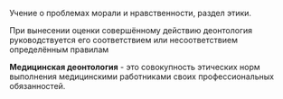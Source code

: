Учение о проблемах морали и нравственности, раздел этики.

При вынесении оценки совершённому действию деонтология руководствуется его соответствием или несоответствием определённым правилам

**Медицинская деонтология** - это совокупность этических норм выполнения медицинскими работниками своих профессиональных обязанностей.

